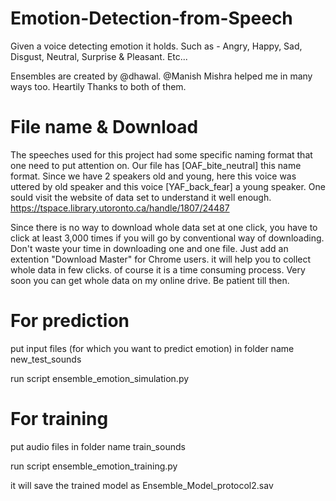 # Emotion-Detection-from-Speech



Given a voice detecting emotion it holds. Such as - Angry, Happy, Sad, Disgust, Neutral, Surprise &amp; Pleasant. Etc... 

Ensembles are created by @dhawal. @Manish Mishra helped me in many ways too. Heartily Thanks to both of them.

# File name & Download
The speeches used for this project had some specific naming format that one need to put attention on. 
Our file has [OAF_bite_neutral] this name format. Since we have 2 speakers old and young, here this voice was uttered by old speaker and this voice [YAF_back_fear] a young speaker. One sould visit the website of data set to understand it well enough. 
https://tspace.library.utoronto.ca/handle/1807/24487

Since there is no way to download whole data set at one click, you have to click at least 3,000 times if you will go by conventional way of downloading. Don't waste your time in downloading one and one file. Just add an extention "Download Master" for Chrome users. it will help you to collect whole data in few clicks. of course it is a time consuming process. Very soon you can get whole data on my online drive. Be patient till then. 

# For prediction
put input files (for which you want to predict emotion) in folder name new_test_sounds

run script ensemble_emotion_simulation.py

# For training 
put audio files in folder name train_sounds

run script ensemble_emotion_training.py

it will save the trained model as Ensemble_Model_protocol2.sav
